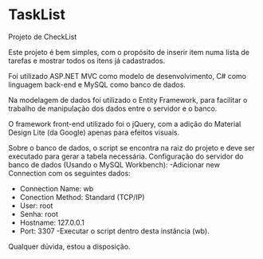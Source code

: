 # TaskList
Projeto de CheckList

Este projeto é bem simples, com o propósito de inserir item numa lista de tarefas e mostrar todos os itens já cadastrados.

Foi utilizado ASP.NET MVC como modelo de desenvolvimento, C# como linguagem back-end e MySQL como banco de dados.

Na modelagem de dados foi utilizado o Entity Framework, para facilitar o trabalho de manipulação dos dados entre o servidor e o banco.

O framework front-end utilizado foi o jQuery, com a adição do Material Design Lite (da Google) apenas para efeitos visuais.

Sobre o banco de dados, o script se encontra na raiz do projeto e deve ser executado para gerar a tabela necessária.
Configuração do servidor do banco de dados (Usando o MySQL Workbench):
-Adicionar new Connection com os seguintes dados:
- Connection Name: wb
- Conection Method: Standard (TCP/IP)
- User: root
- Senha: root
- Hostname: 127.0.0.1
- Port: 3307
-Executar o script dentro desta instância (wb).

Qualquer dúvida, estou a disposição.
